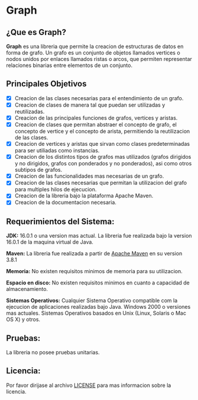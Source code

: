 # Graph

## ¿Que es Graph?
									
**Graph** es una libreria que permite la creacion de estructuras de datos en forma de grafo. Un grafo es un conjunto 
de objetos llamados vertices o nodos unidos por enlaces llamados ristas o arcos, que permiten representar relaciones 
binarias entre elementos de un conjunto.
		
## Principales Objetivos

- [x] Creacion de las clases necesarias para el entendimiento de un grafo.
- [x] Creacion de clases de manera tal que puedan ser utilizadas y reutilizadas.
- [x] Creacion de las principales funciones de grafos, vertices y aristas.
- [x] Creacion de clases que permitan abstraer el concepto de grafo, el concepto de 
vertice y el concepto de arista, permitiendo la reutilizacion de las clases. 
- [x] Creacion de vertices y aristas que sirvan como clases predeterminadas para ser utiliadas como instancias.
- [x] Creacion de los distintos tipos de grafos mas utilizados (grafos dirigidos y no dirigidos, grafos con 
ponderados y no ponderados), asi como otros subtipos de grafos.
- [x] Creacion de las funcionalidades mas necesarias de un grafo.
- [x] Creacion de las clases necesarias que permitan la utilizacion del grafo para multiples hilos de ejecucion.
- [x] Creacion de la libreria bajo la plataforma Apache Maven.
- [x] Creacion de la documentacion necesaria.
		
## Requerimientos del Sistema:

**JDK:**
16.0.1 o una version mas actual.
La libreria fue realizada bajo la version 16.0.1 de la maquina virtual de Java.

**Maven:**
La libreria fue realizada a partir de [Apache Maven](https://maven.apache.org/) en su version 3.8.1	

**Memoria:**
No existen requisitos minimos de memoria para su utilizacion.

**Espacio en disco:**
No existen requisitos minimos en cuanto a capacidad de almacenamiento.

**Sistemas Operativos:**
Cualquier Sistema Operativo compatible com la ejecucion de aplicaciones realizadas bajo Java.
Windows 2000 o versiones mas actuales.
Sistemas Operativos basados en Unix (Linux, Solaris o Mac OS X) y otros.
		
## Pruebas:
		
La libreria no posee pruebas unitarias.
		
## Licencia:

Por favor dirijase al archivo [LICENSE](LICENSE) para mas informacion sobre la licencia.
